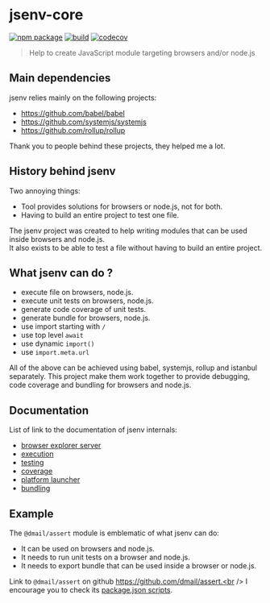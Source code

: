 # jsenv-core

[![npm package](https://img.shields.io/npm/v/@jsenv/core.svg)](https://www.npmjs.com/package/@jsenv/core)
[![build](https://travis-ci.com/jsenv/jsenv-core.svg?branch=master)](http://travis-ci.com/jsenv/jsenv-core)
[![codecov](https://codecov.io/gh/jsenv/jsenv-core/branch/master/graph/badge.svg)](https://codecov.io/gh/jsenv/jsenv-core)

> Help to create JavaScript module targeting browsers and/or node.js

## Main dependencies

jsenv relies mainly on the following projects:

- https://github.com/babel/babel
- https://github.com/systemjs/systemjs
- https://github.com/rollup/rollup

Thank you to people behind these projects, they helped me a lot.

## History behind jsenv

Two annoying things:

- Tool provides solutions for browsers or node.js, not for both.
- Having to build an entire project to test one file.

The jsenv project was created to help writing modules that can be used inside browsers and node.js.<br />
It also exists to be able to test a file without having to build an entire project.

## What jsenv can do ?

- execute file on browsers, node.js.
- execute unit tests on browsers, node.js.
- generate code coverage of unit tests.
- generate bundle for browsers, node.js.
- use import starting with `/`
- use top level `await`
- use dynamic `import()`
- use `import.meta.url`

All of the above can be achieved using babel, systemjs, rollup and istanbul separately. This project make them  work together to provide debugging, code coverage and bundling for browsers and node.js.

## Documentation

List of link to the documentation of jsenv internals:

- [browser explorer server](./docs/browser-explorer-server/browser-explorer-server.md)
- [execution](./docs/execution/execution.md)
- [testing](./docs/testing/testing.md)
- [coverage](./docs/coverage/coverage.md)
- [platform launcher](./docs/platform-launcher/platform-launcher.md)
- [bundling](./docs/bundling/bundling.md)

## Example

The `@dmail/assert` module is emblematic of what jsenv can do:

- It can be used on browsers and node.js.
- It needs to run unit tests on a browser and node.js.
- It needs to export bundle that can be used inside a browser or node.js.

Link to `@dmail/assert` on github https://github.com/dmail/assert.<br />
I encourage you to check its [package.json scripts](https://github.com/dmail/assert/blob/3a308d2e78b9ea217807e27ed4597fbf71f3903f/package.json#L38-L52).
